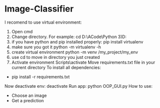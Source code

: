 # Image-Classifier
I recomend to use virtual environment:
1) Open cmd
2) Change directory. For example:
  cd D:\ACode\Python 
3)D:
4) if you have python and pip installed properly:
  pip install virtualenv
5) make sure you got it
  python -m virtualenv -h
6) create virtual environment
  python -m venv /my_project/my_env
7) use cd to move in directory you just created
8) Activate environment 
  Scripts\activate
 Move requirements.txt file in your current directory
To install all dependencies:
- pip install -r requirements.txt

Now deactivate env:
  deactivate
Run app:
  python OOP_GUI.py
How to use:
- Choose an image
- Get a prediction

